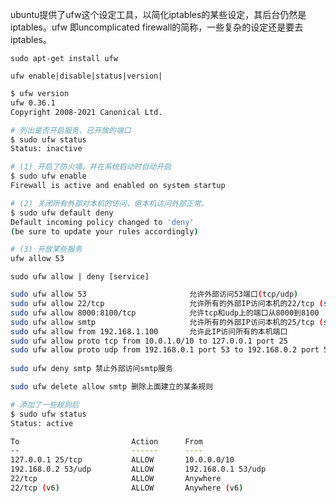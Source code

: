 ubuntu提供了ufw这个设定工具，以简化iptables的某些设定，其后台仍然是 iptables。ufw 即uncomplicated firewall的简称，一些复杂的设定还是要去iptables。

`sudo apt-get install ufw`

`ufw enable|disable|status|version|`

```bash
$ ufw version
ufw 0.36.1
Copyright 2008-2021 Canonical Ltd.

# 列出是否开启服务、已开放的端口
$ sudo ufw status		
Status: inactive

# (1) 开启了防火墙，并在系统启动时自动开启
$ sudo ufw enable
Firewall is active and enabled on system startup

# (2) 关闭所有外部对本机的访问，但本机访问外部正常。
$ sudo ufw default deny
Default incoming policy changed to 'deny'
(be sure to update your rules accordingly)

# (3) 开放某些服务
ufw allow 53
```



`sudo ufw allow | deny [service]`

```bash
sudo ufw allow 53 						允许外部访问53端口(tcp/udp)
sudo ufw allow 22/tcp 	 				允许所有的外部IP访问本机的22/tcp (ssh)端口
sudo ufw allow 8000:8100/tcp		    允许tcp和udp上的端口从8000到8100
sudo ufw allow smtp						允许所有的外部IP访问本机的25/tcp (smtp)端口
sudo ufw allow from 192.168.1.100 		允许此IP访问所有的本机端口
sudo ufw allow proto tcp from 10.0.1.0/10 to 127.0.0.1 port 25 				允许自10.0.1.0/10的tcp封包访问本机的25端口。
sudo ufw allow proto udp from 192.168.0.1 port 53 to 192.168.0.2 port 53	允许自192.168.0.1的53端口的udp封包访问192.168.0.2的53端口。
	
sudo ufw deny smtp 禁止外部访问smtp服务

sudo ufw delete allow smtp 删除上面建立的某条规则
```

```bash
# 添加了一些规则后
$ sudo ufw status		
Status: active

To                         Action      From
--                         ------      ----
127.0.0.1 25/tcp           ALLOW       10.0.0.0/10
192.168.0.2 53/udp         ALLOW       192.168.0.1 53/udp
22/tcp                     ALLOW       Anywhere
22/tcp (v6)                ALLOW       Anywhere (v6)
```

